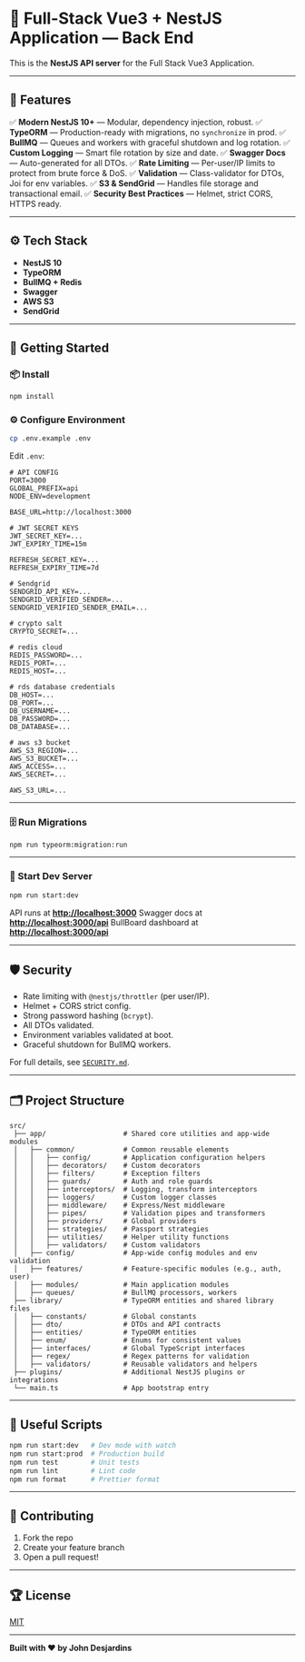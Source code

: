 # 🚀 Full-Stack Vue3 + NestJS Application — Back End

This is the **NestJS API server** for the Full Stack Vue3 Application.

---

## 📌 Features

✅ **Modern NestJS 10+** — Modular, dependency injection, robust.
✅ **TypeORM** — Production-ready with migrations, no `synchronize` in prod.
✅ **BullMQ** — Queues and workers with graceful shutdown and log rotation.
✅ **Custom Logging** — Smart file rotation by size and date.
✅ **Swagger Docs** — Auto-generated for all DTOs.
✅ **Rate Limiting** — Per-user/IP limits to protect from brute force & DoS.
✅ **Validation** — Class-validator for DTOs, Joi for env variables.
✅ **S3 & SendGrid** — Handles file storage and transactional email.
✅ **Security Best Practices** — Helmet, strict CORS, HTTPS ready.

---

## ⚙️ Tech Stack

- **NestJS 10**
- **TypeORM**
- **BullMQ + Redis**
- **Swagger**
- **AWS S3**
- **SendGrid**

---

## 🚀 Getting Started

### 📦 Install

```bash
npm install
```

### ⚙️ Configure Environment

```bash
cp .env.example .env
```

Edit `.env`:

```env
# API CONFIG
PORT=3000
GLOBAL_PREFIX=api
NODE_ENV=development

BASE_URL=http://localhost:3000

# JWT SECRET KEYS
JWT_SECRET_KEY=...
JWT_EXPIRY_TIME=15m

REFRESH_SECRET_KEY=...
REFRESH_EXPIRY_TIME=7d

# Sendgrid
SENDGRID_API_KEY=...
SENDGRID_VERIFIED_SENDER=...
SENDGRID_VERIFIED_SENDER_EMAIL=...

# crypto salt
CRYPTO_SECRET=...

# redis cloud
REDIS_PASSWORD=...
REDIS_PORT=...
REDIS_HOST=...

# rds database credentials
DB_HOST=...
DB_PORT=...
DB_USERNAME=...
DB_PASSWORD=...
DB_DATABASE=...

# aws s3 bucket
AWS_S3_REGION=...
AWS_S3_BUCKET=...
AWS_ACCESS=...
AWS_SECRET=...

AWS_S3_URL=...
```

---

### 🗄️ Run Migrations

```bash
npm run typeorm:migration:run
```

---

### 🏃 Start Dev Server

```bash
npm run start:dev
```

API runs at **[http://localhost:3000](http://localhost:3000)**
Swagger docs at **[http://localhost:3000/api](http://localhost:3000/api)**
BullBoard dashboard at **[http://localhost:3000/api](http://localhost:3000/queue-jobs)**

---

## 🛡️ Security

- Rate limiting with `@nestjs/throttler` (per user/IP).
- Helmet + CORS strict config.
- Strong password hashing (`bcrypt`).
- All DTOs validated.
- Environment variables validated at boot.
- Graceful shutdown for BullMQ workers.

For full details, see [`SECURITY.md`](../SECURITY.md).

---

## 🗂️ Project Structure

```plaintext
src/
 ├── app/                   # Shared core utilities and app-wide modules
 │   ├── common/            # Common reusable elements
 │   │   ├── config/        # Application configuration helpers
 │   │   ├── decorators/    # Custom decorators
 │   │   ├── filters/       # Exception filters
 │   │   ├── guards/        # Auth and role guards
 │   │   ├── interceptors/  # Logging, transform interceptors
 │   │   ├── loggers/       # Custom logger classes
 │   │   ├── middleware/    # Express/Nest middleware
 │   │   ├── pipes/         # Validation pipes and transformers
 │   │   ├── providers/     # Global providers
 │   │   ├── strategies/    # Passport strategies
 │   │   ├── utilities/     # Helper utility functions
 │   │   ├── validators/    # Custom validators
 │   ├── config/            # App-wide config modules and env validation
 │   ├── features/          # Feature-specific modules (e.g., auth, user)
 │   ├── modules/           # Main application modules
 │   ├── queues/            # BullMQ processors, workers
 ├── library/               # TypeORM entities and shared library files
 │   ├── constants/         # Global constants
 │   ├── dto/               # DTOs and API contracts
 │   ├── entities/          # TypeORM entities
 │   ├── enum/              # Enums for consistent values
 │   ├── interfaces/        # Global TypeScript interfaces
 │   ├── regex/             # Regex patterns for validation
 │   ├── validators/        # Reusable validators and helpers
 ├── plugins/               # Additional NestJS plugins or integrations
 └── main.ts                # App bootstrap entry
```

---

## 🧰 Useful Scripts

```bash
npm run start:dev   # Dev mode with watch
npm run start:prod  # Production build
npm run test        # Unit tests
npm run lint        # Lint code
npm run format      # Prettier format
```

---

## 👏 Contributing

1. Fork the repo
2. Create your feature branch
3. Open a pull request!

---

## 🏆 License

[MIT](../LICENSE)

---

**Built with ❤️ by John Desjardins**
